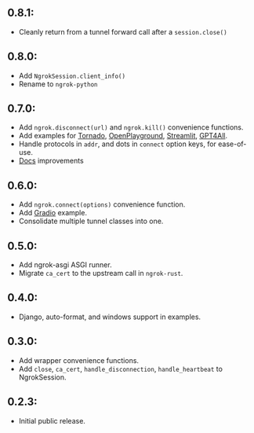 ## 0.8.1:

* Cleanly return from a tunnel forward call after a `session.close()`

## 0.8.0:

* Add `NgrokSession.client_info()`
* Rename to `ngrok-python`

## 0.7.0:

* Add `ngrok.disconnect(url)` and `ngrok.kill()` convenience functions.
* Add examples for [Tornado](https://www.tornadoweb.org), [OpenPlayground](https://github.com/nat/openplayground), [Streamlit](https://streamlit.io/), [GPT4All](https://github.com/nomic-ai/gpt4all).
* Handle protocols in `addr`, and dots in `connect` option keys, for ease-of-use.
* [Docs](https://ngrok.github.io/ngrok-python/) improvements

## 0.6.0:

* Add `ngrok.connect(options)` convenience function.
* Add [Gradio](https://gradio.app/) example.
* Consolidate multiple tunnel classes into one.

## 0.5.0:

* Add ngrok-asgi ASGI runner.
* Migrate `ca_cert` to the upstream call in `ngrok-rust`.

## 0.4.0:

* Django, auto-format, and windows support in examples.

## 0.3.0:

* Add wrapper convenience functions.
* Add `close`, `ca_cert`, `handle_disconnection`, `handle_heartbeat` to NgrokSession.

## 0.2.3:

* Initial public release.
